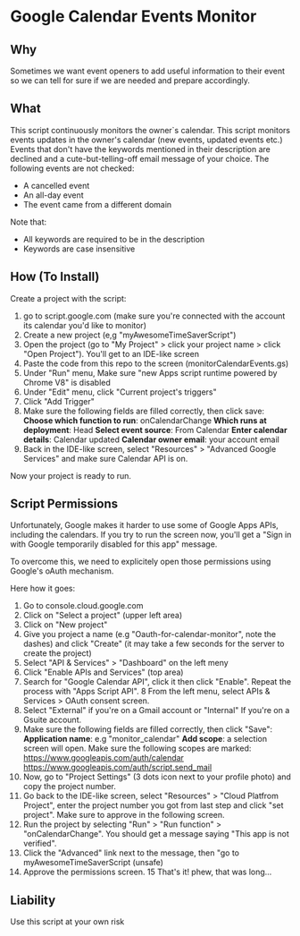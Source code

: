 # Google Calendar Events Monitor

## Why
Sometimes we want event openers to add useful information to their event so we can tell for sure if we are needed and prepare accordingly.

## What
This script continuously monitors the owner`s calendar.
This script monitors events updates in the owner's calendar (new events, updated events etc.)
Events that don't have the keywords mentioned in their description are declined and a cute-but-telling-off email message of your choice.
The following events are not checked:
  - A cancelled event 
  - An all-day event
  - The event came from a different domain

Note that:                                                                                                        
 - All keywords are required to be in the description                                                                                                                                
 - Keywords are case insensitive   

## How (To Install)
Create a project with the script:
1. go to script.google.com (make sure you're connected with the account its calendar you'd like to monitor)
2. Create a new project (e,g "myAwesomeTimeSaverScript")
3. Open the project (go to "My Project" >  click your project name > click "Open Project"). You'll get to an IDE-like screen
4. Paste the code from this repo to the screen (monitorCalendarEvents.gs)
5. Under "Run" menu, Make sure "new Apps script runtime powered by Chrome V8" is disabled
6. Under "Edit" menu, click "Current project's triggers"
7. Click "Add Trigger" 
8. Make sure the following fields are filled correctly, then click save:
**Choose which function to run**: onCalendarChange
**Which runs at deployment**: Head
**Select event source**: From Calendar
**Enter calendar details**: Calendar updated
**Calendar owner email**: your account email
9. Back in the IDE-like screen, select "Resources" > "Advanced Google Services" and make sure Calendar API is on.

Now your project is ready to run.

## Script Permissions
Unfortunately, Google makes it harder to use some of Google Apps APIs, including the calendars. 
If you try to run the screen now, you'll get a "Sign in with Google temporarily disabled for this app" message.

To overcome this, we need to explicitely open those permissions using Google's oAuth mechanism.

Here how it goes:
1. Go to console.cloud.google.com
2. Click on "Select a project" (upper left area)
3. Click on "New project"
4. Give you project a name (e.g "Oauth-for-calendar-monitor", note the dashes) and click "Create" (it may take a few seconds for the server to create the project)
5. Select "API & Services" > "Dashboard" on the left meny
6. Click "Enable APIs and Services" (top area)
7. Search for "Google Calendar API", click it then click "Enable". Repeat the process with "Apps Script API".
8  From the left menu, select APIs & Services >  OAuth consent screen.
9. Select "External" if you're on a Gmail account or "Internal" If you're on a Gsuite account.
9. Make sure the following fields are filled correctly, then click "Save":
**Application name**: e.g "monitor_calendar"
**Add scope**: a selection screen will open. Make sure the following scopes are marked:
https://www.googleapis.com/auth/calendar
https://www.googleapis.com/auth/script.send_mail
10. Now, go to "Project Settings" (3 dots icon next to your profile photo) and copy the project number.
11. Go back to the IDE-like screen, select "Resources" > "Cloud Platfrom Project", enter the project number you got from last step and click "set project". Make sure to approve in the following screen.
12. Run the project by selecting "Run" > "Run function" > "onCalendarChange". You should get a message saying "This app is not verified".
13. Click the "Advanced" link next to the message, then "go to myAwesomeTimeSaverScript (unsafe)
14. Approve the permissions screen.
15 That's it! phew, that was long...


## Liability
Use this script at your own risk
